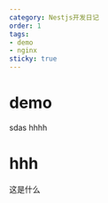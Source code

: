```yaml
---
category: Nestjs开发日记
order: 1
tags:
- demo
- nginx
sticky: true
---
```


# demo

sdas hhhh

# hhh

这是什么
